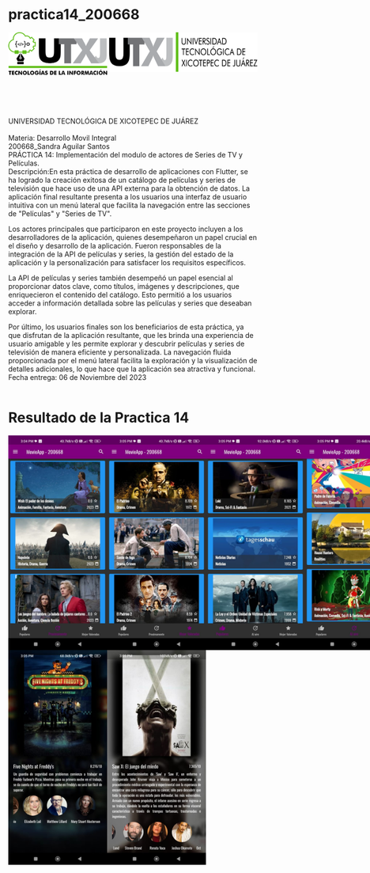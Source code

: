 # practica14_200668

<div style="display: flex; justify-content: space-between;">
    <img align="left" src="practica14_200668/logos/LOGO TIC.png?raw=true" alt="Imagen 1" width="200"; />
    <img align="right" src="practica14_200668/logos/LOGO UTXJ 2019.png?raw=true" alt="Imagen 2" width="300" height="80" />
</div><br><br><br><br><br>
UNIVERSIDAD TECNOLÓGICA DE XICOTEPEC DE JUÁREZ <br><br>
Materia: Desarrollo Movil Integral <br>
200668_Sandra Aguilar Santos<br>
PRÁCTICA 14: Implementación del modulo de actores de Series de TV y Películas. <br>
Descripción:En esta práctica de desarrollo de aplicaciones con Flutter, se ha logrado la creación exitosa de un catálogo de películas y series de televisión que hace uso de una API externa para la obtención de datos. La aplicación final resultante presenta a los usuarios una interfaz de usuario intuitiva con un menú lateral que facilita la navegación entre las secciones de "Películas" y "Series de TV".

Los actores principales que participaron en este proyecto incluyen a los desarrolladores de la aplicación, quienes desempeñaron un papel crucial en el diseño y desarrollo de la aplicación. Fueron responsables de la integración de la API de películas y series, la gestión del estado de la aplicación y la personalización para satisfacer los requisitos específicos.

La API de películas y series también desempeñó un papel esencial al proporcionar datos clave, como títulos, imágenes y descripciones, que enriquecieron el contenido del catálogo. Esto permitió a los usuarios acceder a información detallada sobre las películas y series que deseaban explorar.

Por último, los usuarios finales son los beneficiarios de esta práctica, ya que disfrutan de la aplicación resultante, que les brinda una experiencia de usuario amigable y les permite explorar y descubrir películas y series de televisión de manera eficiente y personalizada. La navegación fluida proporcionada por el menú lateral facilita la exploración y la visualización de detalles adicionales, lo que hace que la aplicación sea atractiva y funcional. <br>
Fecha entrega: 06 de Noviembre del 2023 <br> <br>

# Resultado de la Practica 14

<div style="display: flex; justify-content:">
 <img align="left" src="practica14_200668/img/WhatsApp Image 2023-11-05 at 3.06.29 PM (1).jpeg?raw=true" alt="Imagen 1" width="200";/>
<img align="left" src="practica14_200668/img/WhatsApp Image 2023-11-05 at 3.06.29 PM (2).jpeg?raw=true" alt="Imagen 2"  width="200" />
<img align="left" src="practica14_200668/img/WhatsApp Image 2023-11-05 at 3.06.29 PM (3).jpeg?raw=true" alt="Imagen 2"  width="200" />
<img align="left" src="practica14_200668/img/WhatsApp Image 2023-11-05 at 3.06.29 PM (4).jpeg?raw=true" alt="Imagen 2"  width="200" />
</div>

<div style="display: flex; justify-content:">
<img align="left" src="practica14_200668/img/WhatsApp Image 2023-11-05 at 3.06.29 PM (5).jpeg?raw=true" alt="Imagen 2"  width="200" />
<img align="left" src="practica14_200668/img/WhatsApp Image 2023-11-05 at 3.06.29 PM (6).jpeg?raw=true" alt="Imagen 2"  width="200" />


</div>
